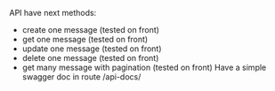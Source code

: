 API have next methods:
- create one message (tested on front)
- get one message (tested on front)
- update one message (tested on front)
- delete one message (tested on front)
- get many message with pagination (tested on front)
Have a simple swagger doc in route /api-docs/
